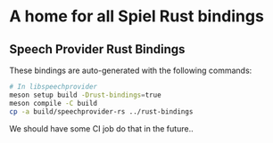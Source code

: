 # A home for all Spiel Rust bindings

## Speech Provider Rust Bindings

These bindings are auto-generated with the following commands:

```sh
# In libspeechprovider
meson setup build -Drust-bindings=true
meson compile -C build
cp -a build/speechprovider-rs ../rust-bindings
```

We should have some CI job do that in the future..